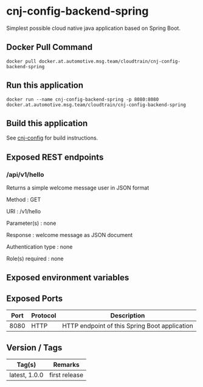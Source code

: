 # cnj-config-backend-spring

Simplest possible cloud native java application based on Spring Boot.

## Docker Pull Command
`docker pull docker.at.automotive.msg.team/cloudtrain/cnj-config-backend-spring`

## Run this application 

``` 
docker run --name cnj-config-backend-spring -p 8080:8080 docker.at.automotive.msg.team/cloudtrain/cnj-config-backend-spring
```

## Build this application 

See [cnj-config](../README.md) for build instructions.

## Exposed REST endpoints

### /api/v1/hello

Returns a simple welcome message user in JSON format

Method
: GET

URI
: /v1/hello

Parameter(s)
: none

Response
: welcome message as JSON document

Authentication type
: none

Role(s) required
: none


## Exposed environment variables

## Exposed Ports

| Port | Protocol | Description |
| --- | --- | --- |
| 8080 | HTTP | HTTP endpoint of this Spring Boot application | 
 
## Version / Tags

| Tag(s) | Remarks |
| --- | --- |
| latest, 1.0.0 | first release |
